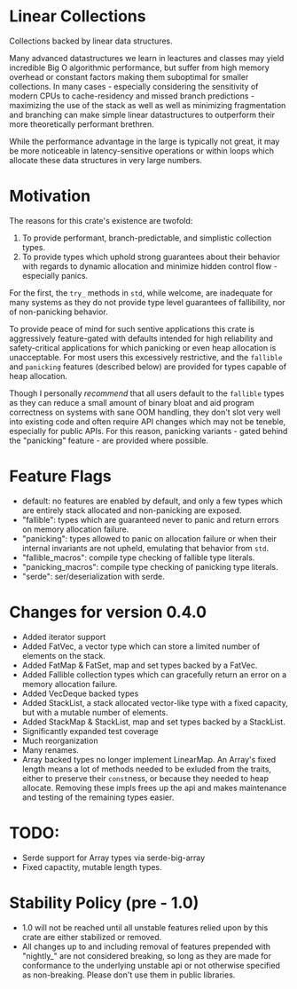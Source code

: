 # Linear Collections
Collections backed by linear data structures.

Many advanced datastructures we learn in leactures and classes may yield incredible Big O algorithmic performance, but suffer from
high memory overhead or constant factors making them suboptimal for smaller collections. In many cases - especially considering the sensitivity of modern CPUs to cache-residency and missed branch predictions - maximizing the use of the stack
as well as well as minimizing fragmentation and branching can make simple linear datastructures to outperform their more theoretically performant brethren.

While the performance advantage in the large is typically not great, it may be more noticeable in latency-sensitive operations or within loops which allocate these
data structures in very large numbers.

# Motivation
The reasons for this crate's existence are twofold: 

1) To provide performant, branch-predictable, and simplistic collection types.
2) To provide types which uphold strong guarantees about their behavior with regards to dynamic allocation and minimize hidden control flow - especially panics.


For the first, the `try_` methods in `std`, while welcome, are inadequate for many systems as they do not provide type level guarantees of fallibility, nor of non-panicking behavior.

To provide peace of mind for such sentive applications this crate is aggressively feature-gated with defaults intended for high reliability and safety-critical applications for which panicking or even heap allocation is unacceptable.
For most users this excessively restrictive, and the `fallible` and `panicking` features (described below) are provided for types capable of heap allocation.

Though I personally *recommend* that all users default to the `fallible` types as they can reduce a small amount of binary bloat and aid program correctness on systems with sane OOM handling, they don't slot very well into existing code and often require API changes
which may not be teneble, especially for public APIs. For this reason, panicking variants - gated behind the "panicking" feature - are provided where possible.
 

# Feature Flags
- default: no features are enabled by default, and only a few types which are entirely stack allocated and non-panicking are exposed.
- "fallible": types which are guaranteed never to panic and return errors on memory allocation failure.
- "panicking": types allowed to panic on allocation failure or when their internal invariants are not upheld, emulating that behavior from `std`.
- "fallible_macros": compile type checking of fallible type literals.
- "panicking_macros": compile type checking of panicking type literals.
- "serde": ser/deserialization with serde.

# Changes for version 0.4.0
- Added iterator support
- Added FatVec, a vector type which can store a limited number of elements on the stack.
- Added FatMap & FatSet, map and set types backed by a FatVec.
- Added Fallible collection types which can gracefully return an error on a memory allocation failure. 
- Added VecDeque backed types
- Added StackList, a stack allocated vector-like type with a fixed capacity, but with a mutable number of elements.
- Added StackMap & StackList, map and set types backed by a StackList.
- Significantly expanded test coverage
- Much reorganization
- Many renames.
- Array backed types no longer implement LinearMap. An Array's fixed length means a lot of methods needed to be exluded from the traits, either to preserve their `const`ness, or because they needed to heap allocate. Removing these impls frees up the api and makes maintenance and testing of the remaining types easier.


# TODO:
- Serde support for Array types via serde-big-array
- Fixed capactity, mutable length types.


# Stability Policy (pre - 1.0) 
- 1.0 will not be reached until all unstable features relied upon by this crate are either stabilized or removed.
- All changes up to and including removal of features prepended with "nightly_" are not considered breaking, so long as they are made 
  for conformance to the underlying unstable api or not otherwise specified as non-breaking. Please don't use them in public libraries.



